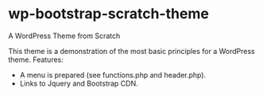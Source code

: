 # wp-bootstrap-scratch-theme
A WordPress Theme from Scratch

This theme is a demonstration of the most basic principles for a WordPress theme. Features:

* A menu is prepared (see functions.php and header.php).
* Links to Jquery and Bootstrap CDN.


